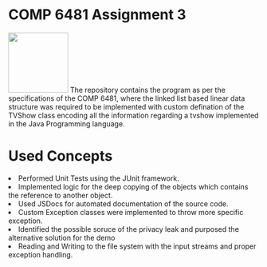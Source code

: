# COMP 6481 Assignment 3
<img src="https://sareenv-projects.s3.amazonaws.com/images/tvshow.jpeg" style="height: 120px"/>
The repository contains the program as per the specifications of the COMP 6481, where the linked list based linear data structure was required to be implemented with custom defination of the TVShow class encoding all the information regarding a tvshow implemented in the Java Programming language. 

# Used Concepts 
<li> Performed Unit Tests using the JUnit framework. </li>
<li> Implemented logic for the deep copying of the objects which contains the reference to another object.</li>
<li> Used JSDocs for automated documentation of the source code. </li>
<li> Custom Exception classes were implemented to throw more specific exception.</li>
<li> Identified the possible soruce of the privacy leak and purposed the alternative solution for the demo </li>
<li> Reading and Writing to the file system with the input streams and proper exception handling.  </li>

